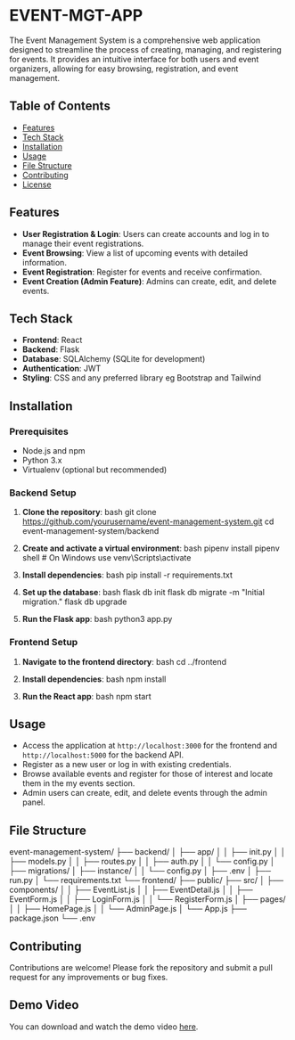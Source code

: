 # EVENT-MGT-APP

The Event Management System is a comprehensive web application designed to streamline the process of creating, managing, and registering for events. It provides an intuitive interface for both users and event organizers, allowing for easy browsing, registration, and event management.

## Table of Contents

- [Features](#features)
- [Tech Stack](#tech-stack)
- [Installation](#installation)
- [Usage](#usage)
- [File Structure](#file-structure)
- [Contributing](#contributing)
- [License](#license)

## Features

- **User Registration & Login**: Users can create accounts and log in to manage their event registrations.
- **Event Browsing**: View a list of upcoming events with detailed information.
- **Event Registration**: Register for events and receive confirmation.
- **Event Creation (Admin Feature)**: Admins can create, edit, and delete events.

## Tech Stack

- **Frontend**: React
- **Backend**: Flask
- **Database**: SQLAlchemy (SQLite for development)
- **Authentication**: JWT
- **Styling**: CSS and any preferred library eg Bootstrap and Tailwind

## Installation

### Prerequisites

- Node.js and npm
- Python 3.x
- Virtualenv (optional but recommended)

### Backend Setup

1. **Clone the repository**:
bash
git clone https://github.com/yourusername/event-management-system.git
cd event-management-system/backend


2. **Create and activate a virtual environment**:
bash
pipenv install
pipenv shell  # On Windows use venv\Scripts\activate


3. **Install dependencies**:
bash
pip install -r requirements.txt


4. **Set up the database**:
bash
flask db init
flask db migrate -m "Initial migration."
flask db upgrade


5. **Run the Flask app**:
bash
python3 app.py


### Frontend Setup

1. **Navigate to the frontend directory**:
bash
cd ../frontend


2. **Install dependencies**:
bash
npm install


3. **Run the React app**:
bash
npm start


## Usage

- Access the application at `http://localhost:3000` for the frontend and `http://localhost:5000` for the backend API.
- Register as a new user or log in with existing credentials.
- Browse available events and register for those of interest and locate them in   the my events section.
- Admin users can create, edit, and delete events through the admin panel.

## File Structure

event-management-system/
├── backend/
│   ├── app/
│   │   ├── init.py
│   │   ├── models.py
│   │   ├── routes.py
│   │   ├── auth.py
│   │   └── config.py
│   ├── migrations/
│   ├── instance/
│   │   └── config.py
│   ├── .env
│   ├── run.py
│   └── requirements.txt
└── frontend/
├── public/
├── src/
│   ├── components/
│   │   ├── EventList.js
│   │   ├── EventDetail.js
│   │   ├── EventForm.js
│   │   ├── LoginForm.js
│   │   └── RegisterForm.js
│   ├── pages/
│   │   ├── HomePage.js
│   │   └── AdminPage.js
│   └── App.js
├── package.json
└── .env


## Contributing

Contributions are welcome! Please fork the repository and submit a pull request for any improvements or bug fixes.

## Demo Video

You can download and watch the demo video [here](./tools/EVENT-MGT-APP_Video-Explainer.mp4).
     